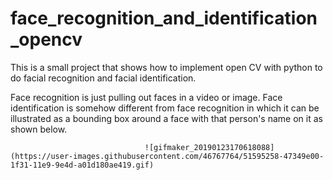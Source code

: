 # face_recognition_and_identification_opencv
This is a small project that shows how to implement open CV with python to do facial recognition and facial identification.

Face recognition is just pulling out faces in a video or image. Face identification is somehow different from face recognition in which it can be illustrated as a bounding box around a face with that person's name on it as shown below.

                                  ![gifmaker_20190123170618088](https://user-images.githubusercontent.com/46767764/51595258-47349e00-1f31-11e9-9e4d-a01d180ae419.gif)

